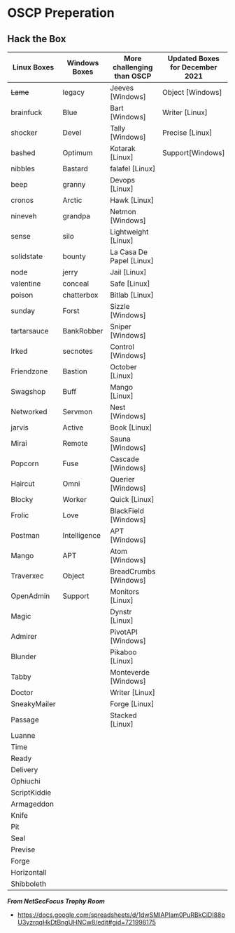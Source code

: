 # OSCP Preperation

## Hack the Box

| Linux Boxes | Windows Boxes | More challenging than OSCP | Updated Boxes for December 2021 |
|-------------|---------------|-----------------------------------------------|---------------------------------|
| ~~Lame~~ | legacy | Jeeves [Windows] | Object [Windows] |
| brainfuck | Blue | Bart [Windows] | Writer [Linux] |
| shocker | Devel | Tally  [Windows] | Precise [Linux] |
| bashed | Optimum |Kotarak [Linux] | Support[Windows] | 
| nibbles | Bastard | falafel [Linux] | |	
| beep | granny | Devops [Linux] | |
| cronos | Arctic | Hawk [Linux]	 | |
| nineveh | grandpa |	Netmon [Windows]	 | |
| sense | silo |	Lightweight [Linux]	 | |
| solidstate | bounty | La Casa De Papel [Linux]	 | |
| node | jerry | Jail [Linux]	 | |
| valentine | conceal | Safe [Linux]	 | |
| poison | chatterbox | Bitlab [Linux]	 | |
| sunday | Forst | Sizzle [Windows]	 | |
| tartarsauce | BankRobber | Sniper [Windows]	 | |
| Irked | secnotes | Control [Windows]	 | |
| Friendzone | Bastion | October [Linux]	 | |
| Swagshop | Buff | Mango [Linux]	 | |
| Networked | Servmon | Nest [Windows]	 | |
| jarvis | Active | Book [Linux]	 | |
| Mirai | Remote | Sauna [Windows]	 | |
| Popcorn | Fuse | Cascade [Windows]	 | |
| Haircut | Omni | Querier [Windows]	 | |
| Blocky | Worker | Quick [Linux]	 | |
| Frolic | Love | BlackField [Windows]	 | |
| Postman | Intelligence | APT [Windows]	 | |
| Mango | APT |	Atom [Windows] | |
| Traverxec | Object | BreadCrumbs [Windows] 	 | |
| OpenAdmin | Support | Monitors [Linux]	 | |
| Magic | | Dynstr [Linux] | |
| Admirer | |	PivotAPI [Windows] | |
| Blunder | |	Pikaboo [Linux]	| |
| Tabby |  | Monteverde [Windows]	| |
| Doctor |  | Writer [Linux] | |
| SneakyMailer | | Forge [Linux] | |
| Passage | | Stacked [Linux] | |
| Luanne | | | |
| Time | | | |
| Ready | | | |
| Delivery | | | |
| Ophiuchi | | | |	
| ScriptKiddie | | | |
| Armageddon | | | |
| Knife | | | |
| Pit | | | |
| Seal | | | |	
| Previse | | | | 			
| Forge | | | |
| Horizontall | | | |		
| Shibboleth | | | |


***From NetSecFocus Trophy Room***
- https://docs.google.com/spreadsheets/d/1dwSMIAPIam0PuRBkCiDI88pU3yzrqqHkDtBngUHNCw8/edit#gid=721998175
